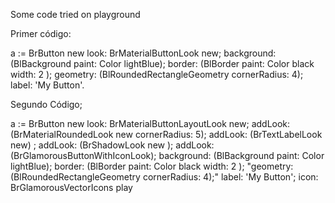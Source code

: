 Some code tried on playground 

Primer código:

a := BrButton new
look: BrMaterialButtonLook new;
background: (BlBackground paint: Color lightBlue);
border: (BlBorder paint: Color black width: 2 );
geometry: (BlRoundedRectangleGeometry cornerRadius: 4);
label: 'My Button'.

Segundo Código;

a := BrButton new
look: BrMaterialButtonLayoutLook new;
addLook: (BrMaterialRoundedLook new cornerRadius: 5);
addLook: (BrTextLabelLook new) ;
addLook: (BrShadowLook new );
addLook: (BrGlamorousButtonWithIconLook);
background: (BlBackground paint: Color lightBlue);
border: (BlBorder paint: Color black width: 2 );
"geometry: (BlRoundedRectangleGeometry cornerRadius: 4);"
label: 'My Button';
icon: BrGlamorousVectorIcons play
